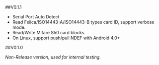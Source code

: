 
##V0.1.1

+ Serial Port Auto Detect
+ Read Felica/ISO14443-A/ISO14443-B types card ID, support verbose mode.
+ Read/Write Mifare S50 card blocks.
+ On Linux, support push/pull NDEF with Android 4.0+

##V0.1.0

*Non-Release version, used for internal testing.*